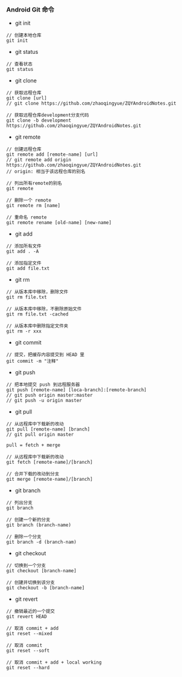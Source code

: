### Android Git 命令

- git init
```
// 创建本地仓库
git init
```
- git status
```
// 查看状态
git status
```
- git clone
```
// 获取远程仓库
git clone [url]
// git clone https://github.com/zhaoqingyue/ZQYAndroidNotes.git

// 获取远程仓库development分支代码
git clone -b development https://github.com/zhaoqingyue/ZQYAndroidNotes.git
```
- git remote
```
// 创建远程仓库
git remote add [remote-name] [url]
// git remote add origin https://github.com/zhaoqingyue/ZQYAndroidNotes.git
// origin: 相当于该远程仓库的别名

// 列出所有remote的别名
git remote

// 删除一个 remote
git remote rm [name]

// 重命名 remote
git remote rename [old-name] [new-name]
```
- git add
```
// 添加所有文件
git add . -A     

// 添加指定文件
git add file.txt        
```
- git rm
```
// 从版本库中移除，删除文件
git rm file.txt    

// 从版本库中移除，不删除原始文件
git rm file.txt -cached 

// 从版本库中删除指定文件夹
git rm -r xxx           
```
- git commit
```
// 提交，把缓存内容提交到 HEAD 里
git commit -m "注释"
```
- git push
```
// 把本地提交 push 到远程服务器
git push [remote-name] [loca-branch]:[remote-branch]
// git push origin master:master
// git push -u origin master
```
- git pull
```
// 从远程库中下载新的改动
git pull [remote-name] [branch]
// git pull origin master

pull = fetch + merge

// 从远程库中下载新的改动
git fetch [remote-name]/[branch]

// 合并下载的改动到分支
git merge [remote-name]/[branch]
```
- git branch
```
// 列出分支
git branch

// 创建一个新的分支
git branch (branch-name)

// 删除一个分支
git branch -d (branch-nam)
```
- git checkout
```
// 切换到一个分支
git checkout [branch-name]

// 创建并切换到该分支
git checkout -b [branch-name]
```
- git revert
```
// 撤销最近的一个提交
git revert HEAD

// 取消 commit + add
git reset --mixed

// 取消 commit
git reset --soft

// 取消 commit + add + local working
git reset --hard
```

